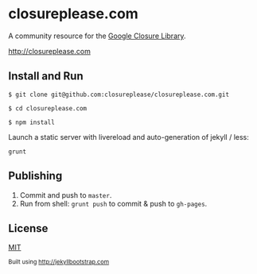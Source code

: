 # closureplease.com

A community resource for the [Google Closure Library][closure-library].

http://closureplease.com

## Install and Run

```shell
$ git clone git@github.com:closureplease/closureplease.com.git

$ cd closureplease.com

$ npm install
```

Launch a static server with livereload and auto-generation of jekyll / less:

```shell
grunt
```
## Publishing

1. Commit and push to `master`.
2. Run from shell: `grunt push` to commit & push to `gh-pages`.

[closure-library]: https://developers.google.com/closure/library/ "Google Closure Library"
[closure-tools]: https://developers.google.com/closure/ "Google Closure Tools"
[grunt]: http://gruntjs.com/
[Getting Started]: https://github.com/gruntjs/grunt/wiki/Getting-started
[package.json]: https://npmjs.org/doc/json.html
[Gruntfile]: https://github.com/gruntjs/grunt/wiki/Sample-Gruntfile "Grunt's Gruntfile.js"
[yeoman]: http://yeoman.io/ "yeoman Modern Workflows for Modern Webapps"

## License
[MIT](http://opensource.org/licenses/MIT)

<small>Built using <http://jekyllbootstrap.com></small>